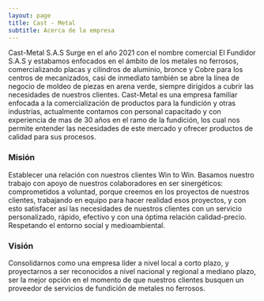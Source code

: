 ```yaml
---
layout: page
title: Cast - Metal
subtitle: Acerca de la empresa
---
```


Cast-Metal S.A.S Surge en el año 2021 con el nombre comercial El Fundidor S.A.S y estabamos enfocados en el ámbito  de los metales no ferrosos, comercializando placas y cilindros de aluminio, bronce y Cobre para los centros de mecanizados, casi de inmediato también se abre la línea de negocio de moldeo de piezas en arena verde, siempre dirigidos a cubrir las necesidades de nuestros clientes.
Cast-Metal es una empresa familiar enfocada a la comercialización de productos para la fundición y otras industrias, actualmente contamos con personal capacitado y con experiencia de mas de 30 años en el ramo de la fundición, los cual nos permite entender las necesidades de este mercado y ofrecer productos de calidad para sus procesos.



### Misión

Establecer una relación con nuestros clientes Win to Win.
Basamos nuestro trabajo con apoyo de nuestros colaboradores en ser sinergéticos: comprometidos a voluntad, porque creemos en los proyectos de nuestros clientes, trabajando en equipo para hacer realidad esos proyectos, y con esto satisfacer así las necesidades de nuestros clientes con un servicio personalizado, rápido, efectivo y con una óptima relación calidad-precio.
Respetando el entorno social y medioambiental.

### Visión 

Consolidarnos como una empresa líder a nivel local a corto plazo, y proyectarnos a ser reconocidos a nivel nacional y regional a mediano plazo, ser la mejor opción en el momento de que nuestros clientes busquen un proveedor de servicios de fundición de metales no ferrosos.

